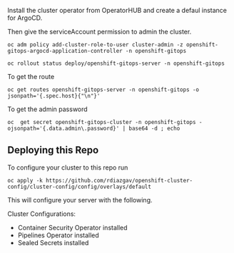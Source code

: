 Install the cluster operator from OperatorHUB and create a defaul instance for ArgoCD.


Then give the serviceAccount permission to admin the cluster.

```shell
oc adm policy add-cluster-role-to-user cluster-admin -z openshift-gitops-argocd-application-controller -n openshift-gitops
```

```shell
oc rollout status deploy/openshift-gitops-server -n openshift-gitops
```

To get the route

```shell
oc get routes openshift-gitops-server -n openshift-gitops -o jsonpath='{.spec.host}{"\n"}'
```

To get the admin password

```shell
oc  get secret openshift-gitops-cluster -n openshift-gitops -ojsonpath='{.data.admin\.password}' | base64 -d ; echo
```

## Deploying this Repo

To configure your cluster to this repo run

```
oc apply -k https://github.com/rdiazgav/openshift-cluster-config/cluster-config/config/overlays/default
```

This will configure your server with the following.

Cluster Configurations:
* Container Security Operator installed
* Pipelines Operator installed
* Sealed Secrets installed
